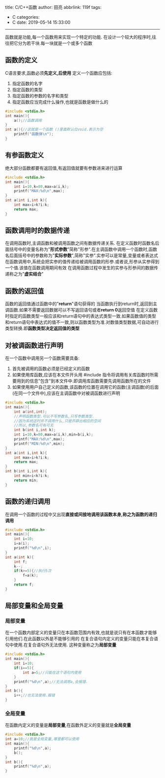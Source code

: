 title: C/C++函数
author: 田亮
abbrlink: 119f
tags:
  - C
categories:
  - C
date: 2019-05-14 15:33:00
---
函数就是功能,每一个函数用来实现一个特定的功能.
在设计一个较大的程序时,往往把它分为若干块.每一块就是一个或多个函数
<!--more-->
## 函数的定义
C语言要求,函数必须**先定义,后使用**
定义一个函数应包括:
1. 指定函数的名字
2. 指定函数的类型
3. 指定函数的参数的名字和类型
4. 指定函数应当完成什么操作,也就是函数是做什么的

```C
#include <stdio.h>
int main(){
	a();//函数调用
}
int a(){//这就是一个函数 ()里面默认位void.表示为空
	printf("函数体\n");
}
```
## 有参函数定义
绝大部分函数都要有返回值,有返回值就要有参数进来进行运算
```C
#include <stdio.h>
int main(){
	int i=10,k=80,max=a(i,k);
	printf("MAX:%d\n",max);
}
int a(int i,int k){
	int max=i>k?i:k;
	return max;
}
```
## 函数调用时的数据传递
在调用函数时,主调函数和被调用函数之间有数据传递关系.
在定义函数时函数名后面括号中的变量名称为"**形式参数**"简称"形参".在主调函数中调用一个函数时,函数名后面括号中的参数称为"**实际参数**",简称"实参".实参可以是常量,变量或者表达式
在函数调用中,系统会把实参的值传递给被调用函数的形参.或者说,形参从实参得到一个值.该值在函数调用期间有效
在调用函数过程中发生的实参与形参间的数据传递称之为"**虚实结合**"
## 函数的返回值
函数的返回值通过函数中的"**return**"语句获得的
当函数执行到return时,返回到主调函数.如果不需要返回数据可以不写返回语句或者**return 0**返回空值
在定义函数时指定的函数类型一般应该和return语句中的表达式类型一致.如果函数值的类型和return语句中表达式的值不一致,则以函数类型为准.对数值类型数据,可自动进行类型转换.即**函数类型决定返回值的类型**
## 对被调函数进行声明
在一个函数中调用另一个函数需要具备:
1. 首先被调用的函数必须是已经定义的函数
2. 如果使用库函数,应该在本文件开头用 #include 指令将调用有关库函数时所需要用到的信息"包含"到本文件中.即调用库函数需要先调用函数所在的文件
3. 如果使用用户自己定义的函数,该函数的位置在调用它的函数(主调函数)的后面(在同一个文件中),应该在主调函数中对被调函数进行声明

```C
#include <stdio.h>
int main(){
	int a(int,int);
	//声明函数类型.可以不写参数名,只写参数类型.
	//因为系统这时并不调用什么,只是开辟出相应的空间
	//所以,参数名可有可无
	int b(int i,int k);
	int i=10,k=80,max=a(i,k),min=b(i,k);
	printf("MAX:%d\n",max);
	printf("MIN:%d\n",min);
}
int a(int i,int k){
	int max=i>k?i:k;
	return max;
}
int b(int i,int k){
	int min=i<k?i:k;
	return min;
}
```
## 函数的递归调用
在调用一个函数的过程中又出现**直接或间接地调用该函数本身,称之为函数的递归调用**
```C
#include <stdio.h>
int main(){
	int i=10;
	i=a(i);
	printf("%d\n",i);
}
int a(int k){
	int f;
	k--;
	if(k>=5){//执行5次
		f=a(k);
	}
	return f;
}
```
## 局部变量和全局变量
### 局部变量
在一个函数内部定义的变量只在本函数范围内有效,也就是说只有在本函数才能够引用他们.在此函数以外是不能够引用的
在复合语句内定义的变量只能在本复合语句中使用.在复合语句外无法使用.
这种变量称之为**局部变量**
```C
#include <stdio.h>
int main(){
	int i=10;
	if(i==5){
		int a=5;//只能在这个语句内使用
	}
	printf("%d\n",a);//无法调用a,会报错.
}
int b(){
	i++;//也无法使用.报错
}
```
### 全局变量
在函数内定义的变量是**局部变量**,在函数外定义的变量就是**全局变量**
```C
#include <stdio.h>
int a=10;//我是全局变量,哪里都可以使用
int main(){
	printf("%d\n",a);
	b();
}
int b(){
	printf("%d\n",a);
}
```
